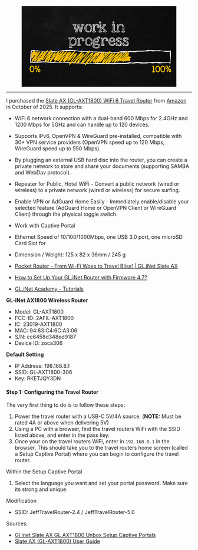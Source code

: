 <!--
Maintainer:   jeffskinnerbox@yahoo.com / www.jeffskinnerbox.me
Version:      0.0.0
-->


<div align="center">
<img src="https://raw.githubusercontent.com/jeffskinnerbox/blog/main/content/images/banners-bkgrds/work-in-progress.jpg"
    title="These materials require additional work and are not ready for general use." align="center" width=420px height=219px>
</div>


-----


I purchased the [Slate AX (GL-AXT1800) WiFi 6 Travel Router][01] from [Amazon][02] in October of 2025.
It supports:

* WiFi 6 network connection with a dual-band 600 Mbps for 2.4GHz and 1200 Mbps for 5GHz and can handle up to 120 devices.
* Supports IPv6, OpenVPN & WireGuard pre-installed, compatible with 30+ VPN service providers (OpenVPN speed up to 120 Mbps, WireGuard speed up to 550 Mbps).
* By plugging an external USB hard disc into the router, you can create a private network to store and share your documents (supporting SAMBA and WebDav protocol).
* Repeater for Public, Hotel WiFi - Convert a public network (wired or wireless) to a private network (wired or wireless) for secure surfing.
* Enable VPN or AdGuard Home Easily - Immediately enable/disable your selected feature (AdGuard Home or OpenVPN Client or WireGuard Client) through the physical toggle switch.
* Work with Captive Portal
* Ethernet Speed of 10/100/1000Mbps, one USB 3.0 port, one microSD Card Slot for
* Dimension / Weight: 125 x 82 x 36mm / 245 g


* [Pocket Router - From Wi-Fi Woes to Travel Bliss! | GL.iNet Slate AX](https://www.youtube.com/watch?v=DuLWhRRgO3o)
* [How to Set Up Your GL.iNet Router with Firmware 4.7?](https://www.youtube.com/watch?v=WW8wGk68lEU)
* [GL.iNet Academy - Tutorials](https://www.youtube.com/playlist?list=PLWQT710fjyEbbol7VGauvbbfF_sq0n6Yz)

**GL-iNet AX1800 Wireless Router**
* Model: GL-AXT1800
* FCC-ID: 2AFIL-AXT1800
* IC: 23019-AXT1800
* MAC: 94:83:C4:6C:A3:06
* S/N: cc6458d348ed9187
* Device ID: zoca306

**Default Setting**
* IP Address: 198.168.8.1
* SSID: GL-AXT1800-306
* Key: RKETJQY3DN

#### Step 1: Configuring the Travel Router
The very first thing to do is to follow these steps:
1. Power the travel router with a USB-C 5V/4A source. (**NOTE:** Must be rated 4A or above when delivering 5V)
1. Using a PC with a browser, find the travel routers WiFi with the SSID listed above, and enter in the pass key.
1. Once your on the travel routers WiFi, enter in `192.168.8.1` in the browser.
   This should take you to the travel routers home screen (called a Setup Captive Portal)
   where you can begin to configure the travel router.

Within the Setup Captive Portal
1. Select the language you want and set your portal password.  Make sure its strong and unique.

Modification
* SSID: JeffTravelRouter-2.4  /  JeffTravelRouter-5.0

Sources:
* [Gl Inet Slate AX GL AXT1800 Unbox Setup Captive Portals](https://www.youtube.com/watch?v=cwuQ4tubxno)
* [Slate AX (GL-AXT1800) User Guide](https://docs.gl-inet.com/router/en/4/user_guide/gl-axt1800/)




[01]:https://store-us.gl-inet.com/products/slate-ax-gl-axt1800-gigabit-wireless-router
[02]:https://www.amazon.com/dp/B0B2J7WSDK

